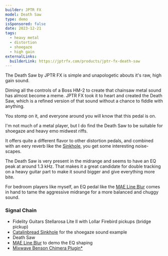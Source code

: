 ```yaml
---
builder: JPTR FX
model: Death Saw
type: demo
isSponsored: false
date: 2023-12-21
tags:
  - heavy metal
  - distortion
  - shoegaze
  - high gain
externalLinks:
  builderLink: https://jptrfx.com/products/jptr-fx-death-saw
---
```


The Death Saw by JPTR FX is simple and unapologetic abouts it's raw, high gain sound.

Diming all the controls of a Boss HM-2 to create that chainsaw metal sound has almost become a meme. JPTR FX took it to heart and created the Death Saw, which is a refined version of that sound without a chance to fiddle with anything.

You stomp on it, and everyone around you will know that this pedal is on.

I'm not much of a metal player, but I do find the Death Saw to be suitable for shoegaze and heavy emo midwest riffs.

It offers quite a different flavor to other distortion pedals, and combined with an eery reverb like the [Sinkhole](/demos/catalinbread-sinkhole), you get some interesting noise-scapes.

The Death Saw is very present in the midrange and seems to have an EQ peak at around 1.3 kHz. That makes it a great candidate for double tracking on a heavy guitar part to make it sound bigger and give everything more bite.

For bedroom players like myself, an EQ pedal like the [MAE Line Blur](/demos/mask-audio-electronics-line-blur) comes in hand to tame the aggressive midrange for a more balanced and chuggy sound.

### Signal Chain

- Fidelity Guitars Stellarosa Lite II with Lollar Firebird pickups (bridge pickup)
- [Catalinbread Sinkhole](/demos/catalinbread-sinkhole) for the shoegaze sound example
- Death Saw
- [MAE Line Blur](/demos/mask-audio-electronics-line-blur) to demo the EQ shaping
- [Mixwave Benson Chimera Plugin\*](https://sweetwater.sjv.io/B0N2PL)
